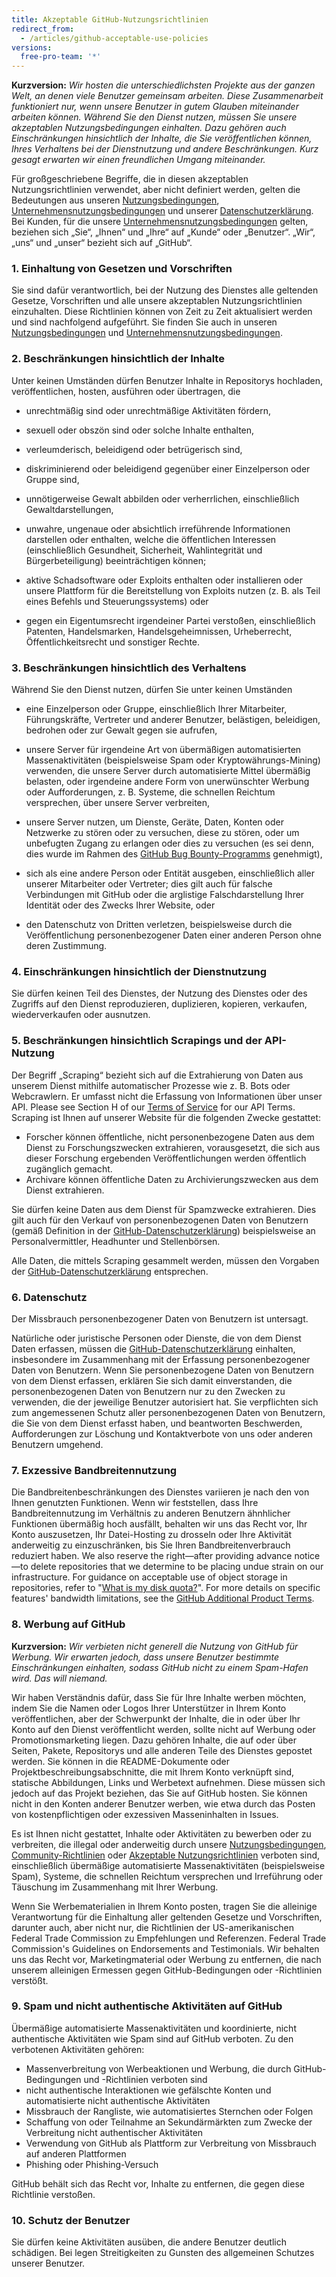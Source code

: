 ```yaml
---
title: Akzeptable GitHub-Nutzungsrichtlinien
redirect_from:
  - /articles/github-acceptable-use-policies
versions:
  free-pro-team: '*'
---
```


**Kurzversion:** _Wir hosten die unterschiedlichsten Projekte aus der ganzen Welt, an denen viele Benutzer gemeinsam arbeiten. Diese Zusammenarbeit funktioniert nur, wenn unsere Benutzer in gutem Glauben miteinander arbeiten können. Während Sie den Dienst nutzen, müssen Sie unsere akzeptablen Nutzungsbedingungen einhalten. Dazu gehören auch Einschränkungen hinsichtlich der Inhalte, die Sie veröffentlichen können, Ihres Verhaltens bei der Dienstnutzung und andere Beschränkungen. Kurz gesagt erwarten wir einen freundlichen Umgang miteinander._

Für großgeschriebene Begriffe, die in diesen akzeptablen Nutzungsrichtlinien verwendet, aber nicht definiert werden, gelten die Bedeutungen aus unseren [Nutzungsbedingungen](/articles/github-terms-of-service), [Unternehmensnutzungsbedingungen](/articles/github-corporate-terms-of-service) und unserer [Datenschutzerklärung](/articles/github-privacy-statement). Bei Kunden, für die unsere [Unternehmensnutzungsbedingungen](/articles/github-corporate-terms-of-service) gelten, beziehen sich „Sie“, „Ihnen“ und „Ihre“ auf „Kunde“ oder „Benutzer“. „Wir“, „uns“ und „unser“ bezieht sich auf „GitHub“.

### 1. Einhaltung von Gesetzen und Vorschriften
Sie sind dafür verantwortlich, bei der Nutzung des Dienstes alle geltenden Gesetze, Vorschriften und alle unsere akzeptablen Nutzungsrichtlinien einzuhalten. Diese Richtlinien können von Zeit zu Zeit aktualisiert werden und sind nachfolgend aufgeführt. Sie finden Sie auch in unseren [Nutzungsbedingungen](/articles/github-terms-of-service) und [Unternehmensnutzungsbedingungen](/articles/github-corporate-terms-of-service).

### 2. Beschränkungen hinsichtlich der Inhalte
Unter keinen Umständen dürfen Benutzer Inhalte in Repositorys hochladen, veröffentlichen, hosten, ausführen oder übertragen, die

- unrechtmäßig sind oder unrechtmäßige Aktivitäten fördern,

- sexuell oder obszön sind oder solche Inhalte enthalten,

- verleumderisch, beleidigend oder betrügerisch sind,

- diskriminierend oder beleidigend gegenüber einer Einzelperson oder Gruppe sind,

- unnötigerweise Gewalt abbilden oder verherrlichen, einschließlich Gewaltdarstellungen,

- unwahre, ungenaue oder absichtlich irreführende Informationen darstellen oder enthalten, welche die öffentlichen Interessen (einschließlich Gesundheit, Sicherheit, Wahlintegrität und Bürgerbeteiligung) beeinträchtigen können;

- aktive Schadsoftware oder Exploits enthalten oder installieren oder unsere Plattform für die Bereitstellung von Exploits nutzen (z. B. als Teil eines Befehls und Steuerungssystems) oder

- gegen ein Eigentumsrecht irgendeiner Partei verstoßen, einschließlich Patenten, Handelsmarken, Handelsgeheimnissen, Urheberrecht, Öffentlichkeitsrecht und sonstiger Rechte.

### 3. Beschränkungen hinsichtlich des Verhaltens
Während Sie den Dienst nutzen, dürfen Sie unter keinen Umständen

- eine Einzelperson oder Gruppe, einschließlich Ihrer Mitarbeiter, Führungskräfte, Vertreter und anderer Benutzer, belästigen, beleidigen, bedrohen oder zur Gewalt gegen sie aufrufen,

- unsere Server für irgendeine Art von übermäßigen automatisierten Massenaktivitäten (beispielsweise Spam oder Kryptowährungs-Mining) verwenden, die unsere Server durch automatisierte Mittel übermäßig belasten, oder irgendeine andere Form von unerwünschter Werbung oder Aufforderungen, z. B. Systeme, die schnellen Reichtum versprechen, über unsere Server verbreiten,

- unsere Server nutzen, um Dienste, Geräte, Daten, Konten oder Netzwerke zu stören oder zu versuchen, diese zu stören, oder um unbefugten Zugang zu erlangen oder dies zu versuchen (es sei denn, dies wurde im Rahmen des [GitHub Bug Bounty-Programms](https://bounty.github.com) genehmigt),

- sich als eine andere Person oder Entität ausgeben, einschließlich aller unserer Mitarbeiter oder Vertreter; dies gilt auch für falsche Verbindungen mit GitHub oder die arglistige Falschdarstellung Ihrer Identität oder des Zwecks Ihrer Website, oder

- den Datenschutz von Dritten verletzen, beispielsweise durch die Veröffentlichung personenbezogener Daten einer anderen Person ohne deren Zustimmung.

### 4. Einschränkungen hinsichtlich der Dienstnutzung
Sie dürfen keinen Teil des Dienstes, der Nutzung des Dienstes oder des Zugriffs auf den Dienst reproduzieren, duplizieren, kopieren, verkaufen, wiederverkaufen oder ausnutzen.

### 5. Beschränkungen hinsichtlich Scrapings und der API-Nutzung
Der Begriff „Scraping“ bezieht sich auf die Extrahierung von Daten aus unserem Dienst mithilfe automatischer Prozesse wie z. B. Bots oder Webcrawlern. Er umfasst nicht die Erfassung von Informationen über unser API. Please see Section H of our [Terms of Service](/articles/github-terms-of-service#h-api-terms) for our API Terms. Scraping ist Ihnen auf unserer Website für die folgenden Zwecke gestattet:

- Forscher können öffentliche, nicht personenbezogene Daten aus dem Dienst zu Forschungszwecken extrahieren, vorausgesetzt, die sich aus dieser Forschung ergebenden Veröffentlichungen werden öffentlich zugänglich gemacht.
- Archivare können öffentliche Daten zu Archivierungszwecken aus dem Dienst extrahieren.

Sie dürfen keine Daten aus dem Dienst für Spamzwecke extrahieren. Dies gilt auch für den Verkauf von personenbezogenen Daten von Benutzern (gemäß Definition in der [GitHub-Datenschutzerklärung](/articles/github-privacy-statement)) beispielsweise an Personalvermittler, Headhunter und Stellenbörsen.

Alle Daten, die mittels Scraping gesammelt werden, müssen den Vorgaben der [GitHub-Datenschutzerklärung](/articles/github-privacy-statement) entsprechen.

### 6. Datenschutz
Der Missbrauch personenbezogener Daten von Benutzern ist untersagt.

Natürliche oder juristische Personen oder Dienste, die von dem Dienst Daten erfassen, müssen die [GitHub-Datenschutzerklärung](/articles/github-privacy-statement) einhalten, insbesondere im Zusammenhang mit der Erfassung personenbezogener Daten von Benutzern. Wenn Sie personenbezogene Daten von Benutzern von dem Dienst erfassen, erklären Sie sich damit einverstanden, die personenbezogenen Daten von Benutzern nur zu den Zwecken zu verwenden, die der jeweilige Benutzer autorisiert hat. Sie verpflichten sich zum angemessenen Schutz aller personenbezogenen Daten von Benutzern, die Sie von dem Dienst erfasst haben, und beantworten Beschwerden, Aufforderungen zur Löschung und Kontaktverbote von uns oder anderen Benutzern umgehend.

### 7. Exzessive Bandbreitennutzung
Die Bandbreitenbeschränkungen des Dienstes variieren je nach den von Ihnen genutzten Funktionen. Wenn wir feststellen, dass Ihre Bandbreitennutzung im Verhältnis zu anderen Benutzern ähnhlicher Funktionen übermäßig hoch ausfällt, behalten wir uns das Recht vor, Ihr Konto auszusetzen, Ihr Datei-Hosting zu drosseln oder Ihre Aktivität anderweitig zu einzuschränken, bis Sie Ihren Bandbreitenverbrauch reduziert haben. We also reserve the right—after providing advance notice—to delete repositories that we determine to be placing undue strain on our infrastructure. For guidance on acceptable use of object storage in repositories, refer to "[What is my disk quota?](/github/managing-large-files/what-is-my-disk-quota)". For more details on specific features' bandwidth limitations, see the [GitHub Additional Product Terms](/github/site-policy/github-additional-product-terms).

### 8. Werbung auf GitHub
**Kurzversion:** *Wir verbieten nicht generell die Nutzung von GitHub für Werbung. Wir erwarten jedoch, dass unsere Benutzer bestimmte Einschränkungen einhalten, sodass GitHub nicht zu einem Spam-Hafen wird. Das will niemand.*

Wir haben Verständnis dafür, dass Sie für Ihre Inhalte werben möchten, indem Sie die Namen oder Logos Ihrer Unterstützer in Ihrem Konto veröffentlichen, aber der Schwerpunkt der Inhalte, die in oder über Ihr Konto auf den Dienst veröffentlicht werden, sollte nicht auf Werbung oder Promotionsmarketing liegen. Dazu gehören Inhalte, die auf oder über Seiten, Pakete, Repositorys und alle anderen Teile des Dienstes gepostet werden. Sie können in die README-Dokumente oder Projektbeschreibungsabschnitte, die mit Ihrem Konto verknüpft sind, statische Abbildungen, Links und Werbetext aufnehmen. Diese müssen sich jedoch auf das Projekt beziehen, das Sie auf GitHub hosten. Sie können nicht in den Konten anderer Benutzer werben, wie etwa durch das Posten von kostenpflichtigen oder exzessiven Masseninhalten in Issues.

Es ist Ihnen nicht gestattet, Inhalte oder Aktivitäten zu bewerben oder zu verbreiten, die illegal oder anderweitig durch unsere [Nutzungsbedingungen](/github/site-policy/github-terms-of-service/), [Community-Richtlinien](/github/site-policy/github-community-guidelines/) oder [Akzeptable Nutzungsrichtlinien](/github/site-policy/github-acceptable-use-policies/) verboten sind, einschließlich übermäßige automatisierte Massenaktivitäten (beispielsweise Spam), Systeme, die schnellen Reichtum versprechen und Irreführung oder Täuschung im Zusammenhang mit Ihrer Werbung.

Wenn Sie Werbematerialien in Ihrem Konto posten, tragen Sie die alleinige Verantwortung für die Einhaltung aller geltenden Gesetze und Vorschriften, darunter auch, aber nicht nur, die Richtlinien der US-amerikanischen Federal Trade Commission zu Empfehlungen und Referenzen. Federal Trade Commission's Guidelines on Endorsements and Testimonials. Wir behalten uns das Recht vor, Marketingmaterial oder Werbung zu entfernen, die nach unserem alleinigen Ermessen gegen GitHub-Bedingungen oder -Richtlinien verstößt.

### 9. Spam und nicht authentische Aktivitäten auf GitHub
Übermäßige automatisierte Massenaktivitäten und koordinierte, nicht authentische Aktivitäten wie Spam sind auf GitHub verboten. Zu den verbotenen Aktivitäten gehören:
* Massenverbreitung von Werbeaktionen und Werbung, die durch GitHub-Bedingungen und -Richtlinien verboten sind
* nicht authentische Interaktionen wie gefälschte Konten und automatisierte nicht authentische Aktivitäten
* Missbrauch der Rangliste, wie automatisiertes Sternchen oder Folgen
* Schaffung von oder Teilnahme an Sekundärmärkten zum Zwecke der Verbreitung nicht authentischer Aktivitäten
* Verwendung von GitHub als Plattform zur Verbreitung von Missbrauch auf anderen Plattformen
* Phishing oder Phishing-Versuch

GitHub behält sich das Recht vor, Inhalte zu entfernen, die gegen diese Richtlinie verstoßen.

### 10. Schutz der Benutzer
Sie dürfen keine Aktivitäten ausüben, die andere Benutzer deutlich schädigen. Bei legen Streitigkeiten zu Gunsten des allgemeinen Schutzes unserer Benutzer.
